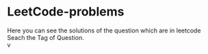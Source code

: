 # LeetCode-problems
Here you can see the solutions of the question which are in leetcode<br>
Seach the Tag of Question.<br>
v
